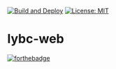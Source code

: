 
[![Build and Deploy](https://github.com/lautin0/lybc-web/actions/workflows/gh-pages-deploy.yml/badge.svg?branch=master)](https://github.com/lautin0/lybc-web/actions/workflows/gh-pages-deploy.yml) [![License: MIT](https://img.shields.io/badge/License-MIT-blue.svg)](https://opensource.org/licenses/MIT)


# lybc-web

[![forthebadge](https://forthebadge.com/images/badges/built-with-love.svg)](https://github.com/lautin0/lybc-web)
